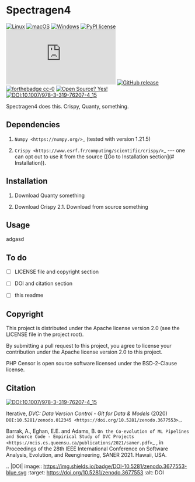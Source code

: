 # Spectragen4

[![Linux](https://svgshare.com/i/Zhy.svg)](https://svgshare.com/i/Zhy.svg)
[![macOS](https://svgshare.com/i/ZjP.svg)](https://svgshare.com/i/ZjP.svg)
[![Windows](https://svgshare.com/i/ZhY.svg)](https://svgshare.com/i/ZhY.svg)
[![PyPI license](https://img.shields.io/pypi/l/ansicolortags.svg)](https://pypi.python.org/pypi/ansicolortags/)
[![Latest release](https://badgen.net/github/release/Naereen/Strapdown.js)](https://github.com/Naereen/Strapdown.js/releases)
[![GitHub release](https://img.shields.io/github/release/Naereen/StrapDown.js.svg)](https://GitHub.com/Naereen/StrapDown.js/releases/)
[![forthebadge cc-0](http://ForTheBadge.com/images/badges/cc-0.svg)](http://ForTheBadge.com)
[![Open Source? Yes!](https://badgen.net/badge/Open%20Source%20%3F/Yes%21/blue?icon=github)](https://github.com/Naereen/badges/)
[![DOI:10.1007/978-3-319-76207-4_15](https://zenodo.org/badge/DOI/10.1007/978-3-319-76207-4_15.svg)](https://doi.org/10.1007/978-3-319-76207-4_15)


Spectragen4 does this. Crispy, Quanty, something.

## Dependencies

1. `Numpy <https://numpy.org/>`_ (tested with version 1.21.5)

2. `Crispy <https://www.esrf.fr/computing/scientific/crispy/>`_ --- one can opt out to use it from the source ([Go to Installation section](# Installation)).


## Installation

1. Download Quanty
  something

2. Download Crispy
    2.1. Download from source
      something

## Usage


adgasd

## To do

- [ ] LICENSE file and copyright section
- [ ] DOI and citation section
- [ ] this readme



## Copyright

This project is distributed under the Apache license version 2.0 (see the LICENSE file in the project root).

By submitting a pull request to this project, you agree to license your contribution under the Apache license version
2.0 to this project.

PHP Censor is open source software licensed under the BSD-2-Clause license.

## Citation

[![DOI:10.1007/978-3-319-76207-4_15](https://zenodo.org/badge/DOI/10.1007/978-3-319-76207-4_15.svg)](https://doi.org/10.1007/978-3-319-76207-4_15)


Iterative, *DVC: Data Version Control - Git for Data & Models* (2020)
`DOI:10.5281/zenodo.012345 <https://doi.org/10.5281/zenodo.3677553>`_.

Barrak, A., Eghan, E.E. and Adams, B. `On the Co-evolution of ML Pipelines and Source Code - Empirical Study of DVC Projects <https://mcis.cs.queensu.ca/publications/2021/saner.pdf>`_ , in Proceedings of the 28th IEEE International Conference on Software Analysis, Evolution, and Reengineering, SANER 2021. Hawaii, USA.





.. |DOI| image:: https://img.shields.io/badge/DOI-10.5281/zenodo.3677553-blue.svg
   :target: https://doi.org/10.5281/zenodo.3677553
   :alt: DOI
